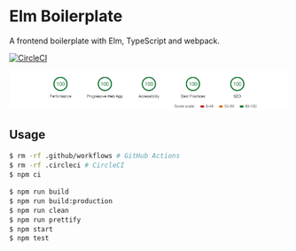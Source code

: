 # Elm Boilerplate

A frontend boilerplate with Elm, TypeScript and webpack.

[![CircleCI](https://circleci.com/gh/calmery/elm-boilerplate/tree/master.svg?style=svg)](https://circleci.com/gh/calmery/elm-boilerplate/tree/master)

![Audits](src/assets/audits.png)

## Usage

```bash
$ rm -rf .github/workflows # GitHub Actions
$ rm -rf .circleci # CircleCI
$ npm ci
```

```bash
$ npm run build
$ npm run build:production
$ npm run clean
$ npm run prettify
$ npm start
$ npm test
```
